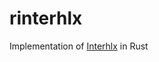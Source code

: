 # rinterhlx

Implementation of [Interhlx](http://nmr.uhnres.utoronto.ca/ikura/resources/data+sw/interhlx/) in Rust
